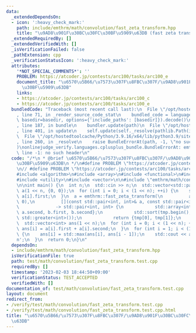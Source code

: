 ```yaml
---
data:
  _extendedDependsOn:
  - icon: ':heavy_check_mark:'
    path: include/emthrm/math/convolution/fast_zeta_transform.hpp
    title: "\u9AD8\u901F\u30BC\u30FC\u30BF\u5909\u63DB (fast zeta transform)"
  _extendedRequiredBy: []
  _extendedVerifiedWith: []
  _isVerificationFailed: false
  _pathExtension: cpp
  _verificationStatusIcon: ':heavy_check_mark:'
  attributes:
    '*NOT_SPECIAL_COMMENTS*': ''
    PROBLEM: https://atcoder.jp/contests/arc100/tasks/arc100_e
    document_title: "\u6570\u5B66/\u7573\u307F\u8FBC\u307F/\u9AD8\u901F\u30BC\u30FC\
      \u30BF\u5909\u63DB"
    links:
    - https://atcoder.jp/contests/arc100/tasks/arc100_c
    - https://atcoder.jp/contests/arc100/tasks/arc100_e
  bundledCode: "Traceback (most recent call last):\n  File \"/opt/hostedtoolcache/Python/3.9.16/x64/lib/python3.9/site-packages/onlinejudge_verify/documentation/build.py\"\
    , line 71, in _render_source_code_stat\n    bundled_code = language.bundle(stat.path,\
    \ basedir=basedir, options={'include_paths': [basedir]}).decode()\n  File \"/opt/hostedtoolcache/Python/3.9.16/x64/lib/python3.9/site-packages/onlinejudge_verify/languages/cplusplus.py\"\
    , line 187, in bundle\n    bundler.update(path)\n  File \"/opt/hostedtoolcache/Python/3.9.16/x64/lib/python3.9/site-packages/onlinejudge_verify/languages/cplusplus_bundle.py\"\
    , line 401, in update\n    self.update(self._resolve(pathlib.Path(included), included_from=path))\n\
    \  File \"/opt/hostedtoolcache/Python/3.9.16/x64/lib/python3.9/site-packages/onlinejudge_verify/languages/cplusplus_bundle.py\"\
    , line 260, in _resolve\n    raise BundleErrorAt(path, -1, \"no such header\"\
    )\nonlinejudge_verify.languages.cplusplus_bundle.BundleErrorAt: emthrm/math/convolution/fast_zeta_transform.hpp:\
    \ line -1: no such header\n"
  code: "/*\n * @brief \u6570\u5B66/\u7573\u307F\u8FBC\u307F/\u9AD8\u901F\u30BC\u30FC\
    \u30BF\u5909\u63DB\n */\n#define PROBLEM \"https://atcoder.jp/contests/arc100/tasks/arc100_e\"\
    \n// #define PROBLEM \"https://atcoder.jp/contests/arc100/tasks/arc100_c\"\n\n\
    #include <algorithm>\n#include <array>\n#include <functional>\n#include <iostream>\n\
    #include <utility>\n#include <vector>\n\n#include \"emthrm/math/convolution/fast_zeta_transform.hpp\"\
    \n\nint main() {\n  int n;\n  std::cin >> n;\n  std::vector<std::pair<int, int>>\
    \ a(1 << n, {0, 0});\n  for (int i = 0; i < (1 << n); ++i) {\n    std::cin >>\
    \ a[i].first;\n  }\n  a = emthrm::fast_zeta_transform(\n          a, false, std::make_pair(0,\
    \ 0),\n          [](const std::pair<int, int>& a, const std::pair<int, int>& b)\n\
    \              -> std::pair<int, int> {\n            std::array<int, 4> tmp{a.first,\
    \ a.second, b.first, b.second};\n            std::sort(tmp.begin(), tmp.end(),\
    \ std::greater<int>());\n            return {tmp[0], tmp[1]};\n          });\n\
    \  std::vector<int> ans(1 << n);\n  for (int i = 0; i < (1 << n); ++i) {\n   \
    \ ans[i] = a[i].first + a[i].second;\n  }\n  for (int i = 1; i < (1 << n); ++i)\
    \ {\n    ans[i] = std::max(ans[i], ans[i - 1]);\n    std::cout << ans[i] << '\\\
    n';\n  }\n  return 0;\n}\n"
  dependsOn:
  - include/emthrm/math/convolution/fast_zeta_transform.hpp
  isVerificationFile: true
  path: test/math/convolution/fast_zeta_transform.test.cpp
  requiredBy: []
  timestamp: '2023-02-03 18:44:50+09:00'
  verificationStatus: TEST_ACCEPTED
  verifiedWith: []
documentation_of: test/math/convolution/fast_zeta_transform.test.cpp
layout: document
redirect_from:
- /verify/test/math/convolution/fast_zeta_transform.test.cpp
- /verify/test/math/convolution/fast_zeta_transform.test.cpp.html
title: "\u6570\u5B66/\u7573\u307F\u8FBC\u307F/\u9AD8\u901F\u30BC\u30FC\u30BF\u5909\
  \u63DB"
---
```

